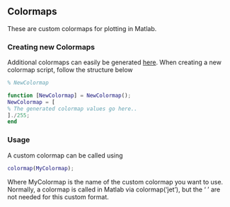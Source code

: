 ## Colormaps
These are custom colormaps for plotting in Matlab.


### Creating new Colormaps
Additional colormaps can easily be generated [here](http://jdherman.github.io/colormap/). When creating a new colormap script, follow the structure below

```matlab
% NewColormap

function [NewColormap] = NewColormap();
NewColormap = [
% The generated colormap values go here..
]./255;
end
```


### Usage
A custom colormap can be called using

```matlab
colormap(MyColormap);
```

Where MyColormap is the name of the custom colormap you want to use.
Normally, a colormap is called in Matlab via colormap(‘jet’), but the ‘ ’ are not needed for this custom format.

